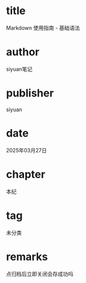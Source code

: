 # title
Markdown 使用指南 - 基础语法

# author
siyuan笔记

# publisher
siyuan

# date
2025年03月27日

# chapter
本纪

# tag
未分类

# remarks
点归档后立即关闭会存成功吗

